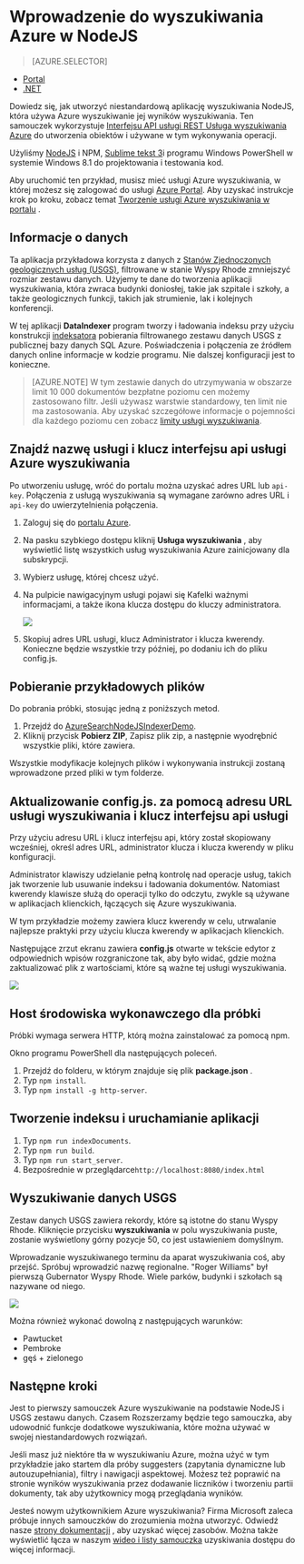 <properties
    pageTitle="Wprowadzenie do wyszukiwania Azure w NodeJS | Microsoft Azure | Usługa wyszukiwania hostowanej chmury"
    description="Szczegółową konstruowania aplikacji wyszukiwania na usługi wyszukiwania w chmurze hostowanej Azure za pomocą NodeJS językiem programowania."
    services="search"
    documentationCenter=""
    authors="EvanBoyle"
    manager="pablocas"
    editor="v-lincan"/>

<tags
    ms.service="search"
    ms.devlang="na"
    ms.workload="search"
    ms.topic="hero-article"
    ms.tgt_pltfrm="na"
    ms.date="07/14/2016"
    ms.author="evboyle"/>

# <a name="get-started-with-azure-search-in-nodejs"></a>Wprowadzenie do wyszukiwania Azure w NodeJS
> [AZURE.SELECTOR]
- [Portal](search-get-started-portal.md)
- [.NET](search-howto-dotnet-sdk.md)

Dowiedz się, jak utworzyć niestandardową aplikację wyszukiwania NodeJS, która używa Azure wyszukiwanie jej wyników wyszukiwania. Ten samouczek wykorzystuje [Interfejsu API usługi REST Usługa wyszukiwania Azure](https://msdn.microsoft.com/library/dn798935.aspx) do utworzenia obiektów i używane w tym wykonywania operacji.

Użyliśmy [NodeJS](https://nodejs.org) i NPM, [Sublime tekst 3](http://www.sublimetext.com/3)i programu Windows PowerShell w systemie Windows 8.1 do projektowania i testowania kod.

Aby uruchomić ten przykład, musisz mieć usługi Azure wyszukiwania, w której możesz się zalogować do usługi [Azure Portal](https://portal.azure.com). Aby uzyskać instrukcje krok po kroku, zobacz temat [Tworzenie usługi Azure wyszukiwania w portalu](search-create-service-portal.md) .

## <a name="about-the-data"></a>Informacje o danych

Ta aplikacja przykładowa korzysta z danych z [Stanów Zjednoczonych geologicznych usług (USGS)](http://geonames.usgs.gov/domestic/download_data.htm), filtrowane w stanie Wyspy Rhode zmniejszyć rozmiar zestawu danych. Użyjemy te dane do tworzenia aplikacji wyszukiwania, która zwraca budynki doniosłej, takie jak szpitale i szkoły, a także geologicznych funkcji, takich jak strumienie, lak i kolejnych konferencji.

W tej aplikacji **DataIndexer** program tworzy i ładowania indeksu przy użyciu konstrukcji [indeksatora](https://msdn.microsoft.com/library/azure/dn798918.aspx) pobierania filtrowanego zestawu danych USGS z publicznej bazy danych SQL Azure. Poświadczenia i połączenia ze źródłem danych online informacje w kodzie programu. Nie dalszej konfiguracji jest to konieczne.

> [AZURE.NOTE] W tym zestawie danych do utrzymywania w obszarze limit 10 000 dokumentów bezpłatne poziomu cen możemy zastosowano filtr. Jeśli używasz warstwie standardowy, ten limit nie ma zastosowania. Aby uzyskać szczegółowe informacje o pojemności dla każdego poziomu cen zobacz [limity usługi wyszukiwania](search-limits-quotas-capacity.md).


<a id="sub-2"></a>
## <a name="find-the-service-name-and-api-key-of-your-azure-search-service"></a>Znajdź nazwę usługi i klucz interfejsu api usługi Azure wyszukiwania

Po utworzeniu usługę, wróć do portalu można uzyskać adres URL lub `api-key`. Połączenia z usługą wyszukiwania są wymagane zarówno adres URL i `api-key` do uwierzytelnienia połączenia.

1. Zaloguj się do [portalu Azure](https://portal.azure.com).
2. Na pasku szybkiego dostępu kliknij **Usługa wyszukiwania** , aby wyświetlić listę wszystkich usług wyszukiwania Azure zainicjowany dla subskrypcji.
3. Wybierz usługę, której chcesz użyć.
4. Na pulpicie nawigacyjnym usługi pojawi się Kafelki ważnymi informacjami, a także ikona klucza dostępu do kluczy administratora.

    ![][3]

5. Skopiuj adres URL usługi, klucz Administrator i klucza kwerendy. Konieczne będzie wszystkie trzy później, po dodaniu ich do pliku config.js.

## <a name="download-the-sample-files"></a>Pobieranie przykładowych plików

Do pobrania próbki, stosując jedną z poniższych metod.

1. Przejdź do [AzureSearchNodeJSIndexerDemo](https://github.com/AzureSearch/AzureSearchNodeJSIndexerDemo).
2. Kliknij przycisk **Pobierz ZIP**, Zapisz plik zip, a następnie wyodrębnić wszystkie pliki, które zawiera.

Wszystkie modyfikacje kolejnych plików i wykonywania instrukcji zostaną wprowadzone przed pliki w tym folderze.


## <a name="update-the-configjs-with-your-search-service-url-and-api-key"></a>Aktualizowanie config.js. za pomocą adresu URL usługi wyszukiwania i klucz interfejsu api usługi

Przy użyciu adresu URL i klucz interfejsu api, który został skopiowany wcześniej, określ adres URL, administrator klucza i klucza kwerendy w pliku konfiguracji.

Administrator klawiszy udzielanie pełną kontrolę nad operacje usług, takich jak tworzenie lub usuwanie indeksu i ładowania dokumentów. Natomiast kwerendy klawisze służą do operacji tylko do odczytu, zwykle są używane w aplikacjach klienckich, łączących się Azure wyszukiwania.

W tym przykładzie możemy zawiera klucz kwerendy w celu, utrwalanie najlepsze praktyki przy użyciu klucza kwerendy w aplikacjach klienckich.

Następujące zrzut ekranu zawiera **config.js** otwarte w tekście edytor z odpowiednich wpisów rozgraniczone tak, aby było widać, gdzie można zaktualizować plik z wartościami, które są ważne tej usługi wyszukiwania.

![][5]


## <a name="host-a-runtime-environment-for-the-sample"></a>Host środowiska wykonawczego dla próbki

Próbki wymaga serwera HTTP, którą można zainstalować za pomocą npm.

Okno programu PowerShell dla następujących poleceń.

1. Przejdź do folderu, w którym znajduje się plik **package.json** .
2. Typ `npm install`.
2. Typ `npm install -g http-server`.

## <a name="build-the-index-and-run-the-application"></a>Tworzenie indeksu i uruchamianie aplikacji

1. Typ `npm run indexDocuments`.
2. Typ `npm run build`.
3. Typ `npm run start_server`.
4. Bezpośrednie w przeglądarce`http://localhost:8080/index.html`

## <a name="search-on-usgs-data"></a>Wyszukiwanie danych USGS

Zestaw danych USGS zawiera rekordy, które są istotne do stanu Wyspy Rhode. Kliknięcie przycisku **wyszukiwania** w polu wyszukiwania puste, zostanie wyświetlony górny pozycje 50, co jest ustawieniem domyślnym.

Wprowadzanie wyszukiwanego terminu da aparat wyszukiwania coś, aby przejść. Spróbuj wprowadzić nazwę regionalne. "Roger Williams" był pierwszą Gubernator Wyspy Rhode. Wiele parków, budynki i szkołach są nazywane od niego.

![][9]

Można również wykonać dowolną z następujących warunków:

- Pawtucket
- Pembroke
- gęś + zielonego


## <a name="next-steps"></a>Następne kroki

Jest to pierwszy samouczek Azure wyszukiwanie na podstawie NodeJS i USGS zestawu danych. Czasem Rozszerzamy będzie tego samouczka, aby udowodnić funkcje dodatkowe wyszukiwania, które można używać w swojej niestandardowych rozwiązań.

Jeśli masz już niektóre tła w wyszukiwaniu Azure, można użyć w tym przykładzie jako startem dla próby suggesters (zapytania dynamiczne lub autouzupełniania), filtry i nawigacji aspektowej. Możesz też poprawić na stronie wyników wyszukiwania przez dodawanie liczników i tworzeniu partii dokumenty, tak aby użytkownicy mogą przeglądania wyników.

Jesteś nowym użytkownikiem Azure wyszukiwania? Firma Microsoft zaleca próbuje innych samouczków do zrozumienia można utworzyć. Odwiedź nasze [strony dokumentacji](https://azure.microsoft.com/documentation/services/search/) , aby uzyskać więcej zasobów. Można także wyświetlić łącza w naszym [wideo i listy samouczka](search-video-demo-tutorial-list.md) uzyskiwania dostępu do więcej informacji.

<!--Image references-->
[1]: ./media/search-get-started-nodejs/create-search-portal-1.PNG
[2]: ./media/search-get-started-nodejs/create-search-portal-2.PNG
[3]: ./media/search-get-started-nodejs/create-search-portal-3.PNG
[5]: ./media/search-get-started-nodejs/AzSearch-NodeJS-configjs.png
[9]: ./media/search-get-started-nodejs/rogerwilliamsschool.png
